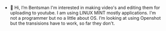 - 👋 Hi, I’m Bentsman
I'm interested in making video's and editing them for uploading to youtube. 
I am using LINUX MINT mostly applications. I'm not a programmer but no a little about OS. 
I’m looking at using Openshot but the transisions have to work, so far they don't. 


<!---
Bentsman/Bentsman is a ✨ special ✨ repository because its `README.md` (this file) appears on your GitHub profile.
You can click the Preview link to take a look at your changes.
--->
